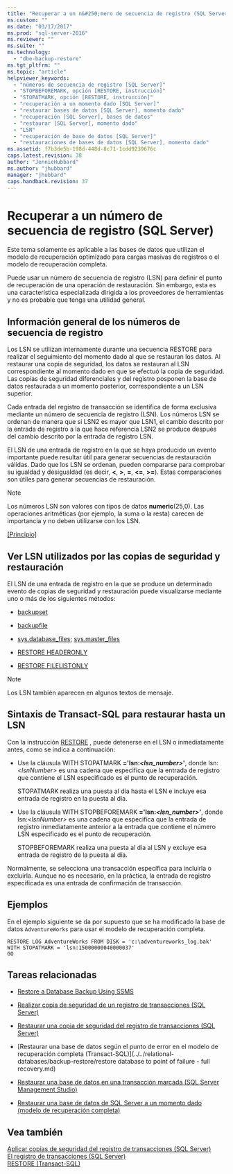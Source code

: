 ```yaml
---
title: "Recuperar a un n&#250;mero de secuencia de registro (SQL Server) | Microsoft Docs"
ms.custom: ""
ms.date: "03/17/2017"
ms.prod: "sql-server-2016"
ms.reviewer: ""
ms.suite: ""
ms.technology: 
  - "dbe-backup-restore"
ms.tgt_pltfrm: ""
ms.topic: "article"
helpviewer_keywords: 
  - "números de secuencia de registro [SQL Server]"
  - "STOPBEFOREMARK, opción [RESTORE, instrucción]"
  - "STOPATMARK, opción [RESTORE, instrucción]"
  - "recuperación a un momento dado [SQL Server]"
  - "restaurar bases de datos [SQL Server], momento dado"
  - "recuperación [SQL Server], bases de datos"
  - "restaurar [SQL Server], momento dado"
  - "LSN"
  - "recuperación de base de datos [SQL Server]"
  - "restauraciones de bases de datos [SQL Server], momento dado"
ms.assetid: f7b3de5b-198d-448d-8c71-1cdd9239676c
caps.latest.revision: 38
author: "JennieHubbard"
ms.author: "jhubbard"
manager: "jhubbard"
caps.handback.revision: 37
---
```

# Recuperar a un n&#250;mero de secuencia de registro (SQL Server)
  Este tema solamente es aplicable a las bases de datos que utilizan el modelo de recuperación optimizado para cargas masivas de registros o el modelo de recuperación completa.  
  
 Puede usar un número de secuencia de registro (LSN) para definir el punto de recuperación de una operación de restauración. Sin embargo, esta es una característica especializada dirigida a los proveedores de herramientas y no es probable que tenga una utilidad general.  
  
##  <a name="LSNs"></a> Información general de los números de secuencia de registro  
 Los LSN se utilizan internamente durante una secuencia RESTORE para realizar el seguimiento del momento dado al que se restauran los datos. Al restaurar una copia de seguridad, los datos se restauran al LSN correspondiente al momento dado en que se efectuó la copia de seguridad. Las copias de seguridad diferenciales y del registro posponen la base de datos restaurada a un momento posterior, correspondiente a un LSN superior.  
  
 Cada entrada del registro de transacción se identifica de forma exclusiva mediante un número de secuencia de registro (LSN). Los números LSN se ordenan de manera que si LSN2 es mayor que LSN1, el cambio descrito por la entrada de registro a la que hace referencia LSN2 se produce después del cambio descrito por la entrada de registro LSN.  
  
 El LSN de una entrada de registro en la que se haya producido un evento importante puede resultar útil para generar secuencias de restauración válidas. Dado que los LSN se ordenan, pueden compararse para comprobar su igualdad y desigualdad (es decir, **\<**, **>**, **=**, **\<=**, **>=**). Estas comparaciones son útiles para generar secuencias de restauración.  
  
> [!NOTE]  
>  Los números LSN son valores con tipos de datos **numeric**(25,0). Las operaciones aritméticas (por ejemplo, la suma o la resta) carecen de importancia y no deben utilizarse con los LSN.  
  
 [&#91;Principio&#93;](#Top)  
  
## Ver LSN utilizados por las copias de seguridad y restauración  
 El LSN de una entrada de registro en la que se produce un determinado evento de copias de seguridad y restauración puede visualizarse mediante uno o más de los siguientes métodos:  
  
-   [backupset](../../relational-databases/system-tables/backupset-transact-sql.md)  
  
-   [backupfile](../../relational-databases/system-tables/backupfile-transact-sql.md)  
  
-   [sys.database_files](../../relational-databases/system-catalog-views/sys-database-files-transact-sql.md); [sys.master_files](../../relational-databases/system-catalog-views/sys-master-files-transact-sql.md)  
  
-   [RESTORE HEADERONLY](../Topic/RESTORE%20HEADERONLY%20\(Transact-SQL\).md)  
  
-   [RESTORE FILELISTONLY](../Topic/RESTORE%20FILELISTONLY%20\(Transact-SQL\).md)  
  
> [!NOTE]  
>  Los LSN también aparecen en algunos textos de mensaje.  
  
## Sintaxis de Transact-SQL para restaurar hasta un LSN  
 Con la instrucción [RESTORE](../Topic/RESTORE%20\(Transact-SQL\).md) , puede detenerse en el LSN o inmediatamente antes, como se indica a continuación:  
  
-   Use la cláusula WITH STOPATMARK **='**lsn:*<lsn_number>***'**, donde lsn:*\<lsnNumber>* es una cadena que especifica que la entrada de registro que contiene el LSN especificado es el punto de recuperación.  
  
     STOPATMARK realiza una puesta al día hasta el LSN e incluye esa entrada de registro en la puesta al día.  
  
-   Use la cláusula WITH STOPBEFOREMARK **='**lsn:*<lsn_number>***'**, donde lsn:*\<lsnNumber>* es una cadena que especifica que la entrada de registro inmediatamente anterior a la entrada que contiene el número LSN especificado es el punto de recuperación.  
  
     STOPBEFOREMARK realiza una puesta al día al LSN y excluye esa entrada de registro de la puesta al día.  
  
 Normalmente, se selecciona una transacción específica para incluirla o excluirla. Aunque no es necesario, en la práctica, la entrada de registro especificada es una entrada de confirmación de transacción.  
  
## Ejemplos  
 En el ejemplo siguiente se da por supuesto que se ha modificado la base de datos `AdventureWorks` para usar el modelo de recuperación completa.  
  
```  
RESTORE LOG AdventureWorks FROM DISK = 'c:\adventureworks_log.bak'   
WITH STOPATMARK = 'lsn:15000000040000037'  
GO  
```  
  
##  <a name="RelatedTasks"></a> Tareas relacionadas  
  
-   [Restore a Database Backup Using SSMS](../../relational-databases/backup-restore/restore-a-database-backup-using-ssms.md)  
  
-   [Realizar copia de seguridad de un registro de transacciones &#40;SQL Server&#41;](../../relational-databases/backup-restore/back-up-a-transaction-log-sql-server.md)  
  
-   [Restaurar una copia de seguridad del registro de transacciones &#40;SQL Server&#41;](../../relational-databases/backup-restore/restore-a-transaction-log-backup-sql-server.md)  
  
-   [Restaurar una base de datos según el punto de error en el modelo de recuperación completa &#40;Transact-SQL&#41;](../../relational-databases/backup-restore/restore database to point of failure - full recovery.md)  
  
-   [Restaurar una base de datos en una transacción marcada &#40;SQL Server Management Studio&#41;](../../relational-databases/backup-restore/restore-a-database-to-a-marked-transaction-sql-server-management-studio.md)  
  
-   [Restaurar una base de datos de SQL Server a un momento dado &#40;modelo de recuperación completa&#41;](../../relational-databases/backup-restore/restore-a-sql-server-database-to-a-point-in-time-full-recovery-model.md)  
  
## Vea también  
 [Aplicar copias de seguridad del registro de transacciones &#40;SQL Server&#41;](../../relational-databases/backup-restore/apply-transaction-log-backups-sql-server.md)   
 [El registro de transacciones &#40;SQL Server&#41;](../../relational-databases/logs/the-transaction-log-sql-server.md)   
 [RESTORE &#40;Transact-SQL&#41;](../Topic/RESTORE%20\(Transact-SQL\).md)  
  
  
